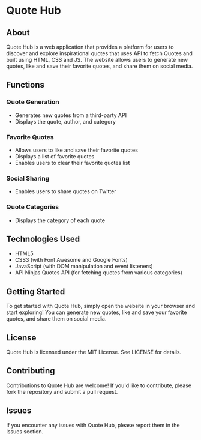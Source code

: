 # Quote Hub
## About
Quote Hub is a web application that provides a platform for users to discover and explore inspirational quotes that uses API to fetch Quotes and built using HTML, CSS and JS. The website allows users to generate new quotes, like and save their favorite quotes, and share them on social media.

## Functions
### Quote Generation
* Generates new quotes from a third-party API
* Displays the quote, author, and category

### Favorite Quotes
* Allows users to like and save their favorite quotes
* Displays a list of favorite quotes
* Enables users to clear their favorite quotes list

### Social Sharing
* Enables users to share quotes on Twitter

### Quote Categories
* Displays the category of each quote

## Technologies Used
* HTML5
* CSS3 (with Font Awesome and Google Fonts)
* JavaScript (with DOM manipulation and event listeners)
* API Ninjas Quotes API (for fetching quotes from various categories)

## Getting Started
To get started with Quote Hub, simply open the website in your browser and start exploring! You can generate new quotes, like and save your favorite quotes, and share them on social media.

## License
Quote Hub is licensed under the MIT License. See LICENSE for details.

## Contributing
Contributions to Quote Hub are welcome! If you'd like to contribute, please fork the repository and submit a pull request.

## Issues
If you encounter any issues with Quote Hub, please report them in the Issues section.
